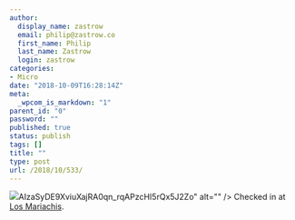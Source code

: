 ```yaml
---
author:
  display_name: zastrow
  email: philip@zastrow.co
  first_name: Philip
  last_name: Zastrow
  login: zastrow
categories:
- Micro
date: "2018-10-09T16:28:14Z"
meta:
  _wpcom_is_markdown: "1"
parent_id: "0"
password: ""
published: true
status: publish
tags: []
title: ""
type: post
url: /2018/10/533/
---
```

<p><img src="http://maps.google.com/maps/api/staticmap?center=39.903944105676445,-83.43092824171089&amp;zoom=16&amp;size=710x440&amp;maptype=roadmap&amp;sensor=false&amp;markers=color:red%7C39.903944105676445,-83.43092824171089&amp;key=<span style="caret-color: rgba(0, 0, 0, 0.988235); color: rgba(0, 0, 0, 0.988235); font-family: Roboto, sans-serif; font-size: 12px; font-style: normal; font-variant-caps: normal; font-weight: normal; letter-spacing: 0.11999999731779099px; orphans: auto; text-align: start; text-indent: 0px; text-transform: none; white-space: normal; widows: auto; word-spacing: 0px; -webkit-tap-highlight-color: rgba(0, 0, 0, 0); -webkit-text-size-adjust: 100%; -webkit-text-stroke-width: 0px; background-color: rgb(250, 250, 250); text-decoration: none; display: inline !important; float: none">AIzaSyDE9XviuXajRA0qn_rqAPzcHI5rQx5J2Zo</span>" alt="" /> Checked in at <a href="http://4sq.com/bj7PgK">Los Mariachis</a>.</p>
